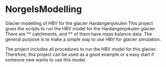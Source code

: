 # NorgeIsModelling
Glacier modelling of HBV for the glacier Hardangenjokulen
This project gives the scripts to run the HBV model for the Hardangenjokulen glacier. 
There are ** catchments, and ** of them have mass balance data. 
The general purpose is to make a simple way to use HBV for glacier simulation. 

The project includes all procedures to run the HBV model for this glacier. Therefore, this project can be used as a good example or a easy start if someone new wants to use this model.
